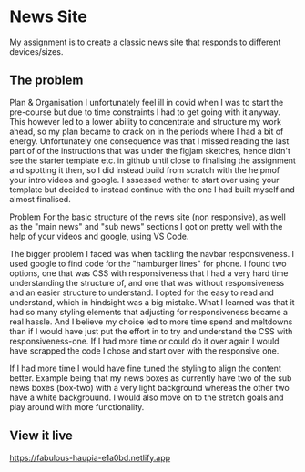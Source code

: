 # News Site

My assignment is to create a classic news site that responds to different devices/sizes.


## The problem
Plan & Organisation
I unfortunately feel ill in covid when I was to start the pre-course but due to time constraints I had to get going with it anyway. This however led to a lower ability to concentrate and structure my work ahead, so my plan became to crack on in the periods where I had a bit of energy. Unfortunately one consequence was that I missed reading the last part of of the instructions that was under the figjam sketches, hence didn't see the starter template etc. in github until close to finalising the assignment and spotting it then, so I did instead build from scratch with the helpmof your intro videos and google. I assessed wether to start over using your template but decided to instead continue with the one I had built myself and almost finalised.

Problem
For the basic structure of the news site (non responsive), as well as the "main news" and "sub news" sections I got on pretty well with the help of your videos and google, using VS Code.

The bigger problem I faced was when tackling the navbar responsiveness. I used google to find code for the "hamburger lines" for phone. I found two options, one that was CSS with responsiveness that I had a very hard time understanding the structure of, and one that was without responsiveness and an easier structure to understand. I opted for the easy to read and understand, which in hindsight was a big mistake. What I learned was that it had so many styling elements that adjusting for responsiveness became a real hassle. And I believe my choice led to more time spend and meltdowns than if I would have just put the effort in to try and understand the CSS with responsiveness-one. If I had more time or could do it over again I would have scrapped the code I chose and start over with the responsive one.

If I had more time I would have fine tuned the styling to align the content better. Example being that my news boxes as currently have two of the sub news boxes (box-two) with a very light background whereas the other two have a white backgrouund. I would also move on to the stretch goals and play around with more functionality.

## View it live
https://fabulous-haupia-e1a0bd.netlify.app

